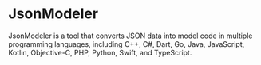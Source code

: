 # JsonModeler
JsonModeler is a tool that converts JSON data into model code in multiple programming languages, including C++, C#, Dart, Go, Java, JavaScript, Kotlin, Objective-C, PHP, Python, Swift, and TypeScript.
